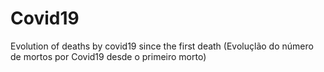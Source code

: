 # Covid19
Evolution of deaths by covid19 since the first death (Evoluçlão do número de mortos por Covid19 desde o primeiro morto)
